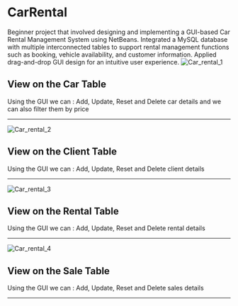 # CarRental
Beginner project that involved designing and implementing a GUI-based Car Rental Management System using NetBeans. Integrated a MySQL database with multiple interconnected tables to support rental management functions such as booking, vehicle availability, and customer information. Applied drag-and-drop GUI design for an intuitive user experience.
![Car_rental_1](https://github.com/user-attachments/assets/41b02b3f-6c3a-4cc3-9e75-358ecb1f3800)
## View on the Car Table
Using the GUI we can : Add, Update, Reset and Delete car details and we can also filter them by price

--------------------------------------------------------------------------------------

![Car_rental_2](https://github.com/user-attachments/assets/abeed7d2-eb09-47d9-80c9-3ca57d8892fa)
## View on the Client Table
Using the GUI we can : Add, Update, Reset and Delete client details

--------------------------------------------------------------------------------------


![Car_rental_3](https://github.com/user-attachments/assets/8d090393-d86e-4c45-9ac7-1f3e992e4803)
## View on the Rental Table
Using the GUI we can : Add, Update, Reset and Delete rental details

--------------------------------------------------------------------------------------


![Car_rental_4](https://github.com/user-attachments/assets/222f77e8-ec14-4823-8241-5293cd2d12da)
## View on the Sale Table
Using the GUI we can : Add, Update, Reset and Delete sales details

--------------------------------------------------------------------------------------



